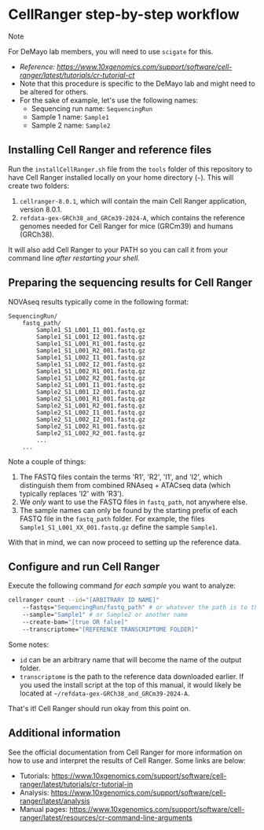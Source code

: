 # CellRanger step-by-step workflow

> [!NOTE]
> For DeMayo lab members, you will need to use `scigate` for this.

* _Reference: https://www.10xgenomics.com/support/software/cell-ranger/latest/tutorials/cr-tutorial-ct_
* Note that this procedure is specific to the DeMayo lab and might need to be altered for others.
* For the sake of example, let's use the following names:
    * Sequencing run name: `SequencingRun`
    * Sample 1 name: `Sample1`
    * Sample 2 name: `Sample2`

## Installing Cell Ranger and reference files

Run the `installCellRanger.sh` file from the `tools` folder of this repository to have Cell Ranger installed locally on your home directory (`~`). This will create two folders:

1. `cellranger-8.0.1`, which will contain the main Cell Ranger application, version 8.0.1.
2. `refdata-gex-GRCh38_and_GRCm39-2024-A`, which contains the reference genomes needed for Cell Ranger for mice (GRCm39) and humans (GRCh38).

It will also add Cell Ranger to your PATH so you can call it from your command line _after
restarting your shell._

## Preparing the sequencing results for Cell Ranger

NOVAseq results typically come in the following format:

```
SequencingRun/
    fastq_path/
        Sample1_S1_L001_I1_001.fastq.gz
        Sample1_S1_L001_I2_001.fastq.gz
        Sample1_S1_L001_R1_001.fastq.gz
        Sample1_S1_L001_R2_001.fastq.gz
        Sample1_S1_L002_I1_001.fastq.gz
        Sample1_S1_L002_I2_001.fastq.gz
        Sample1_S1_L002_R1_001.fastq.gz
        Sample1_S1_L002_R2_001.fastq.gz
        Sample2_S1_L001_I1_001.fastq.gz
        Sample2_S1_L001_I2_001.fastq.gz
        Sample2_S1_L001_R1_001.fastq.gz
        Sample2_S1_L001_R2_001.fastq.gz
        Sample2_S1_L002_I1_001.fastq.gz
        Sample2_S1_L002_I2_001.fastq.gz
        Sample2_S1_L002_R1_001.fastq.gz
        Sample2_S1_L002_R2_001.fastq.gz
        ...
    ...
```

Note a couple of things:

1. The FASTQ files contain the terms 'R1', 'R2', 'I1', and 'I2', which
   distinguish them from combined RNAseq + ATACseq data (which typically
   replaces 'I2' with 'R3').
2. We _only_ want to use the FASTQ files in `fastq_path`, not anywhere else.
3. The sample names can only be found by the starting prefix of each FASTQ file
   in the `fastq_path` folder. For example, the files `Sample1_S1_L001_XX_001.fastq.gz` 
   define the sample `Sample1`.

With that in mind, we can now proceed to setting up the reference data.

## Configure and run Cell Ranger

Execute the following command _for each sample_ you want to analyze:

```sh
cellranger count --id="[ARBITRARY ID NAME]"
    --fastqs="SequencingRun/fastq_path" # or whatever the path is to the fastq_path folder
    --sample="Sample1" # or Sample2 or another name
    --create-bam="[true OR false]"
    --transcriptome="[REFERENCE TRANSCRIPTOME FOLDER]"
```

Some notes:

* `id` can be an arbitrary name that will become the name of the output folder.
* `transcriptome` is the path to the reference data downloaded earlier. If you
  used the install script at the top of this manual, it would likely be located
  at `~/refdata-gex-GRCh38_and_GRCm39-2024-A`.

That's it! Cell Ranger should run okay from this point on.

## Additional information

See the official documentation from Cell Ranger for more information on how to
use and interpret the results of Cell Ranger. Some links are below:

* Tutorials: https://www.10xgenomics.com/support/software/cell-ranger/latest/tutorials/cr-tutorial-in
* Analysis: https://www.10xgenomics.com/support/software/cell-ranger/latest/analysis
* Manual pages: https://www.10xgenomics.com/support/software/cell-ranger/latest/resources/cr-command-line-arguments